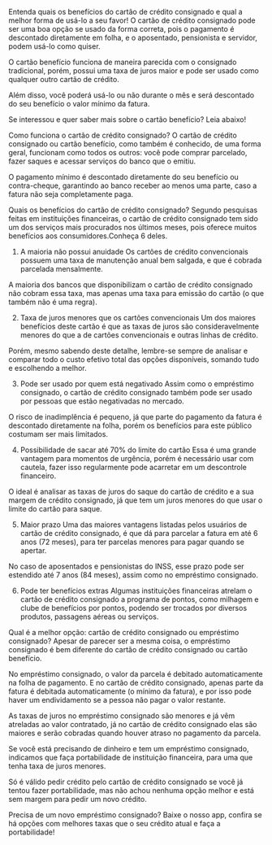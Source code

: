 Entenda quais os benefícios do cartão de crédito consignado e qual a melhor forma de usá-lo a seu favor!
O cartão de crédito consignado pode ser uma boa opção se usado da forma correta, pois o pagamento é descontado diretamente em folha, e o aposentado, pensionista e servidor, podem usá-lo como quiser.

O cartão benefício funciona de maneira parecida com o consignado tradicional, porém, possui uma taxa de juros maior e pode ser usado como qualquer outro cartão de crédito.

Além disso, você poderá usá-lo ou não durante o mês e será descontado do seu benefício o valor mínimo da fatura.

Se interessou e quer saber mais sobre o cartão benefício? Leia abaixo!

Como funciona o cartão de crédito consignado?
O cartão de crédito consignado ou cartão benefício, como também é conhecido, de uma forma geral, funcionam como todos os outros: você pode comprar parcelado, fazer saques e acessar serviços do banco que o emitiu.

O pagamento mínimo é descontado diretamente do seu benefício ou contra-cheque, garantindo ao banco receber ao menos uma parte, caso a fatura não seja completamente paga.

Quais os benefícios do cartão de crédito consignado?
Segundo pesquisas feitas em instituições financeiras, o cartão de crédito consignado tem sido um dos serviços mais procurados nos últimos meses, pois oferece muitos benefícios aos consumidores.Conheça 6 deles.

1. A maioria não possui anuidade
Os cartões de crédito convencionais possuem uma taxa de manutenção anual bem salgada, e que é cobrada parcelada mensalmente.

A maioria dos bancos que disponibilizam o cartão de crédito consignado não cobram essa taxa, mas apenas uma taxa para emissão do cartão (o que também não é uma regra).

2. Taxa de juros menores que os cartões convencionais
Um dos maiores benefícios deste cartão é que as taxas de juros são consideravelmente menores do que a de cartões convencionais e outras linhas de crédito.

Porém, mesmo sabendo deste detalhe, lembre-se sempre de analisar e comparar todo o custo efetivo total das opções disponíveis, somando tudo e escolhendo a melhor.

3. Pode ser usado por quem está negativado
Assim como o empréstimo consignado, o cartão de crédito consignado também pode ser usado por pessoas que estão negativadas no mercado.

O risco de inadimplência é pequeno, já que parte do pagamento da fatura é descontado diretamente na folha, porém os benefícios para este público costumam ser mais limitados.

4. Possibilidade de sacar até 70% do limite do cartão
Essa é uma grande vantagem para momentos de urgência, porém é necessário usar com cautela, fazer isso regularmente pode acarretar em um descontrole financeiro.

O ideal é analisar as taxas de juros do saque do cartão de crédito e a sua margem de crédito consignado, já que tem um juros menores do que usar o limite do cartão para saque.

5. Maior prazo
Uma das maiores vantagens listadas pelos usuários de cartão de crédito consignado, é que dá para parcelar a fatura em até 6 anos (72 meses), para ter parcelas menores para pagar quando se apertar.

No caso de aposentados e pensionistas do INSS, esse prazo pode ser estendido até 7 anos (84 meses), assim como no empréstimo consignado.

6. Pode ter benefícios extras
Algumas instituições financeiras atrelam o cartão de crédito consignado a programa de pontos, como milhagem e clube de benefícios por pontos, podendo ser trocados por diversos produtos, passagens aéreas ou serviços.

Qual é a melhor opção: cartão de crédito consignado ou empréstimo consignado?
Apesar de parecer ser a mesma coisa, o empréstimo consignado é bem diferente do cartão de crédito consignado ou cartão benefício.

No empréstimo consignado, o valor da parcela é debitado automaticamente na folha de pagamento. E no cartão de crédito consignado, apenas parte da fatura é debitada automaticamente (o mínimo da fatura), e por isso pode haver um endividamento se a pessoa não pagar o valor restante.

As taxas de juros no empréstimo consignado são menores e já vêm atreladas ao valor contratado, já no cartão de crédito consignado elas são maiores e serão cobradas quando houver atraso no pagamento da parcela.

Se você está precisando de dinheiro e tem um empréstimo consignado, indicamos que faça portabilidade de instituição financeira, para uma que tenha taxa de juros menores.

Só é válido pedir crédito pelo cartão de crédito consignado se você já tentou fazer portabilidade, mas não achou nenhuma opção melhor e está sem margem para pedir um novo crédito.

Precisa de um novo empréstimo consignado? Baixe o nosso app, confira se há opções com melhores taxas que o seu crédito atual e faça a portabilidade!

